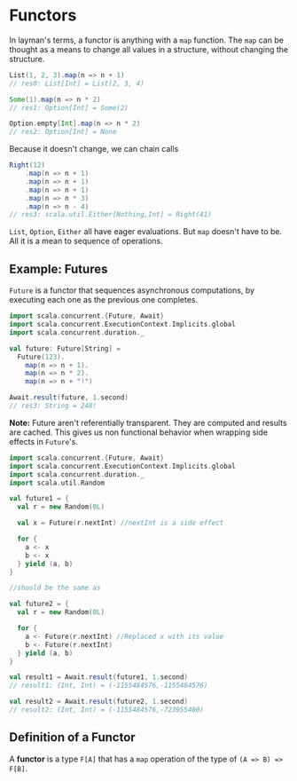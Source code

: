# Functors 

In layman's terms, a functor is anything with a `map` function. The `map` can be thought as a means to change all values in a structure, without changing the structure.

```scala
List(1, 2, 3).map(n => n + 1)
// res0: List[Int] = List(2, 3, 4)

Some(1).map(n => n * 2)
// res1: Option[Int] = Some(2)

Option.empty[Int].map(n => n * 2)
// res2: Option[Int] = None
```

Because it doesn't change, we can chain calls

```scala
Right(12)
    .map(n => n + 1)
    .map(n => n + 1)
    .map(n => n + 1)
    .map(n => n * 3)
    .map(n => n - 4)
// res3: scala.util.Either[Nothing,Int] = Right(41)
```

`List`, `Option`, `Either` all have eager evaluations. But `map` doesn't have to be. All it is a mean to sequence of operations.

## Example: Futures

`Future` is a functor that sequences asynchronous computations, by executing each one as the previous one completes.

```scala
import scala.concurrent.{Future, Await}
import scala.concurrent.ExecutionContext.Implicits.global
import scala.concurrent.duration._

val future: Future[String] =
  Future(123).
    map(n => n + 1).
    map(n => n * 2).
    map(n => n + "!")

Await.result(future, 1.second)
// res3: String = 248!
```

**Note:** Future aren't referentially transparent. They are computed and results are cached. This gives us non functional behavior when wrapping side effects in `Future`'s.

```scala
import scala.concurrent.{Future, Await}
import scala.concurrent.ExecutionContext.Implicits.global
import scala.concurrent.duration._
import scala.util.Random

val future1 = {
  val r = new Random(0L)

  val x = Future(r.nextInt) //nextInt is a side effect

  for {
    a <- x
    b <- x
  } yield (a, b)
}

//should be the same as

val future2 = {
  val r = new Random(0L)

  for {
    a <- Future(r.nextInt) //Replaced x with its value
    b <- Future(r.nextInt)
  } yield (a, b)
}

val result1 = Await.result(future1, 1.second)
// result1: (Int, Int) = (-1155484576,-1155484576)

val result2 = Await.result(future2, 1.second)
// result2: (Int, Int) = (-1155484576,-723955400)
```

## Definition of a Functor

A **functor** is a type `F[A]` that has a `map` operation of the type of `(A => B) => F[B]`.
